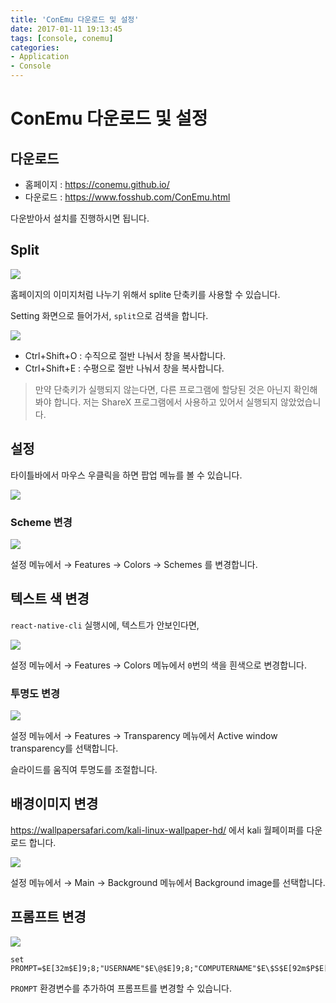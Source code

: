 ```yaml
---
title: 'ConEmu 다운로드 및 설정'
date: 2017-01-11 19:13:45
tags: [console, conemu]
categories:
- Application
- Console
---
```


# ConEmu 다운로드 및 설정

## 다운로드

- 홈페이지 : https://conemu.github.io/
- 다운로드 : https://www.fosshub.com/ConEmu.html

다운받아서 설치를 진행하시면 됩니다.

## Split

![](https://conemu.github.io/img/ConEmu-Maximus5.png)

홈페이지의 이미지처럼 나누기 위해서 splite 단축키를 사용할 수 있습니다.

Setting 화면으로 들어가서, `split`으로 검색을 합니다.

![](https://goo.gl/v4LVer)

- Ctrl+Shift+O : 수직으로 절반 나눠서 창을 복사합니다.
- Ctrl+Shift+E : 수평으로 절반 나눠서 창을 복사합니다.

> 만약 단축키가 실행되지 않는다면, 다른 프로그램에 할당된 것은 아닌지 확인해 봐야 합니다. 저는 ShareX 프로그램에서 사용하고 있어서 실행되지 않았었습니다.

## 설정

타이틀바에서 마우스 우클릭을 하면 팝업 메뉴를 볼 수 있습니다.

![](https://goo.gl/e78Scb)

### Scheme 변경

![](https://goo.gl/smm98J)

설정 메뉴에서 → Features → Colors → Schemes 를 변경합니다.

## 텍스트 색 변경

`react-native-cli` 실행시에, 텍스트가 안보인다면,

![](https://goo.gl/c1uCvU)

설정 메뉴에서 → Features → Colors 메뉴에서 `0`번의 색을 흰색으로 변경합니다.

### 투명도 변경

![](https://goo.gl/sZspDi)

설정 메뉴에서 → Features → Transparency 메뉴에서 Active window transparency를 선택합니다.

슬라이드를 움직여 투명도를 조절합니다.

## 배경이미지 변경

https://wallpapersafari.com/kali-linux-wallpaper-hd/ 에서 kali 월페이퍼를 다운로드 합니다.

![](https://goo.gl/esDM7m)

설정 메뉴에서 → Main → Background 메뉴에서 Background image를 선택합니다.

## 프롬프트 변경

![](https://goo.gl/Cv2zBs)

```
set PROMPT=$E[32m$E]9;8;"USERNAME"$E\@$E]9;8;"COMPUTERNAME"$E\$S$E[92m$P$E[90m$_$E[33m$T$E[37;1m$G$S$E[m
```
`PROMPT` 환경변수를 추가하여 프롬프트를 변경할 수 있습니다.
